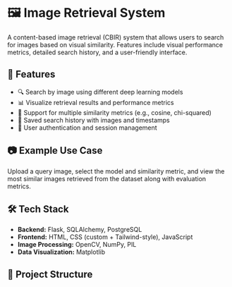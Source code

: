 # 🖼️ Image Retrieval System

A content-based image retrieval (CBIR) system that allows users to search for images based on visual similarity. Features include visual performance metrics, detailed search history, and a user-friendly interface.

## 🚀 Features

- 🔍 Search by image using different deep learning models
- 📊 Visualize retrieval results and performance metrics
- 🧠 Support for multiple similarity metrics (e.g., cosine, chi-squared)
- 📁 Saved search history with images and timestamps
- 👤 User authentication and session management

## 📷 Example Use Case

Upload a query image, select the model and similarity metric, and view the most similar images retrieved from the dataset along with evaluation metrics.

## 🛠️ Tech Stack

- **Backend:** Flask, SQLAlchemy, PostgreSQL
- **Frontend:** HTML, CSS (custom + Tailwind-style), JavaScript
- **Image Processing:** OpenCV, NumPy, PIL
- **Data Visualization:** Matplotlib

## 📂 Project Structure

